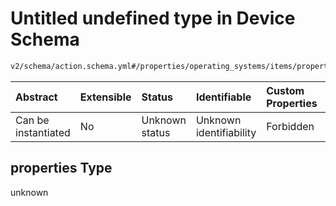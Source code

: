 # Untitled undefined type in Device Schema

```txt
v2/schema/action.schema.yml#/properties/operating_systems/items/properties/steps/items/properties/actions/items/oneOf/18/properties
```



| Abstract            | Extensible | Status         | Identifiable            | Custom Properties | Additional Properties | Access Restrictions | Defined In                                                          |
| :------------------ | :--------- | :------------- | :---------------------- | :---------------- | :-------------------- | :------------------ | :------------------------------------------------------------------ |
| Can be instantiated | No         | Unknown status | Unknown identifiability | Forbidden         | Allowed               | none                | [device.schema.json*](../device.schema.json "open original schema") |

## properties Type

unknown
